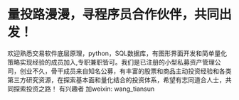 # 量投路漫漫，寻程序员合作伙伴，共同出发！

欢迎熟悉交易软件底层原理，python，SQL数据库，有图形界面开发和简单量化策略实现经验的成员加入,专职兼职皆可。我们是已注册的小型私募资产管理公司，创业不久，骨干成员来自知名公募，有丰富的股票和商品主动投资经验和各类第三方研究资源，在探索基本面和量化结合的投资体系，希望有志同道合人士，共同探索投资之路！
有兴趣者 加weixin: wang_tiansun
